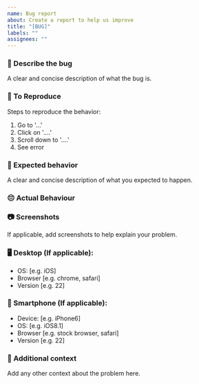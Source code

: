 ```yaml
---
name: Bug report
about: Create a report to help us improve
title: "[BUG]"
labels: ""
assignees: ""
---
```


### 🐛 Describe the bug

A clear and concise description of what the bug is.

### 📝 To Reproduce

Steps to reproduce the behavior:

1. Go to '...'
2. Click on '....'
3. Scroll down to '....'
4. See error

### 🤩 Expected behavior

A clear and concise description of what you expected to happen.

### 😔 Actual Behaviour

### 📷 Screenshots

If applicable, add screenshots to help explain your problem.

### 🖥️ Desktop (If applicable):

- OS: [e.g. iOS]
- Browser [e.g. chrome, safari]
- Version [e.g. 22]

### 📱 Smartphone (If applicable):

- Device: [e.g. iPhone6]
- OS: [e.g. iOS8.1]
- Browser [e.g. stock browser, safari]
- Version [e.g. 22]

### 💭 Additional context

Add any other context about the problem here.
